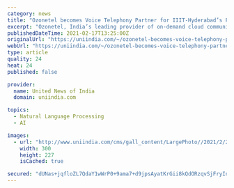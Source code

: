 ```yaml
---
category: news
title: "Ozonetel becomes Voice Telephony Partner for IIIT-Hyderabad’s Project"
excerpt: "Ozonetel, India’s leading provider of on-demand cloud communication/telephony solutions, has recently been appointed by Indian Institutes of Information Technology (IIIT-H) – Hyderabad’s Centre of Excellence,"
publishedDateTime: 2021-02-17T13:25:00Z
originalUrl: "https://uniindia.com/~/ozonetel-becomes-voice-telephony-partner-for-iiit-hyderabad-s-project/Business Economy/news/2321440.html"
webUrl: "https://uniindia.com/~/ozonetel-becomes-voice-telephony-partner-for-iiit-hyderabad-s-project/Business Economy/news/2321440.html"
type: article
quality: 24
heat: 24
published: false

provider:
  name: United News of India
  domain: uniindia.com

topics:
  - Natural Language Processing
  - AI

images:
  - url: "http://www.uniindia.com/cms/gall_content/LargePhoto//2021/2/2021_2$LargePhoto17_Feb_2021_17022021191726.jpg"
    width: 300
    height: 227
    isCached: true

secured: "dUNas+jqfloZL7QdaY1wWrP0+9ama7+d9jpsAyatKrGii8kQdORzqvSjFryInHqabvRqHHOca2oTW497tbYDnpk4Am4WjShXir6ZhnubVQxr1Rp+QZdFwzHTirzAFo0F2mfmmIVTlLrQ5a+EC4Y5EmektMTitSEITI4PRSrHyP0XmObD9QR+x+D4B9B1be8uJpZBo/V9cUFo8iKJXudXOerHE24r6IdPKEAKkZgBsDIMdXIsDfoNFgcvXpo04YPrZW8LLID+HRr2c1EABlm7/p44XV37rgJzifuulicEppabDBnHVhynbCXBXUuOTq36R7TVwhHGVDSA1ncLxMaOHTYD9sz8aDF/xclYvo70elY=;nxYZSyBsGP497BH5Lxmb2Q=="
---
```


